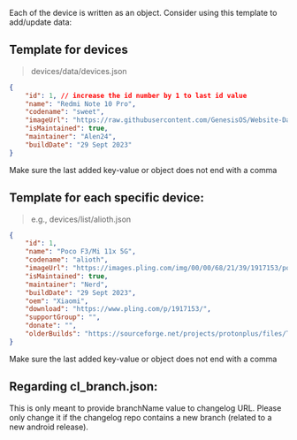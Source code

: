 Each of the device is written as an object. Consider using this template to add/update data:

## Template for devices

> devices/data/devices.json

```json
{
	"id": 1, // increase the id number by 1 to last id value
	"name": "Redmi Note 10 Pro",
	"codename": "sweet",
	"imageUrl": "https://raw.githubusercontent.com/GenesisOS/Website-Data/main/devices/images/redminote10pro.png",
	"isMaintained": true,
	"maintainer": "Alen24",
	"buildDate": "29 Sept 2023"
}
```

Make sure the last added key-value or object does not end with a comma

## Template for each specific device:

> e.g., devices/list/alioth.json

```json
{
	"id": 1,
	"name": "Poco F3/Mi 11x 5G",
	"codename": "alioth",
	"imageUrl": "https://images.pling.com/img/00/00/68/21/39/1917153/poco-f3.jpg",
	"isMaintained": true,
	"maintainer": "Nerd",
	"buildDate": "29 Sept 2023",
	"oem": "Xiaomi",
	"download": "https://www.pling.com/p/1917153/",
	"supportGroup": "",
	"donate": "",
	"olderBuilds": "https://sourceforge.net/projects/protonplus/files/Tiramisu/alioth/"
}
```

Make sure the last added key-value or object does not end with a comma

## Regarding cl_branch.json:

This is only meant to provide branchName value to changelog URL. Please only change it if the changelog repo contains a new branch (related to a new android release).
